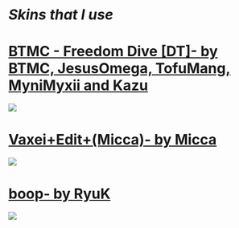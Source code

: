 # *Skins that I use*


# [BTMC - Freedom Dive [DT]- by BTMC, JesusOmega, TofuMang, MyniMyxii and Kazu](https://drive.google.com/file/d/1qhgBf6u3fxpKlWRKNc5hEk3VwajkluPv/view?usp=sharing)
![](https://cdn.discordapp.com/attachments/887009515206238232/888757214809038929/Preview1.png)

# [Vaxei+Edit+(Micca)- by Micca](https://mega.nz/file/wFEVACSR#bfGC0ldmABcOD1AiwZGOUAWouPiTzkyJWf0IxExe4Ss)
![](https://cdn.discordapp.com/attachments/887009515206238232/888758702172160031/1574486763_screenshot7292.jpg)

# [boop- by RyuK](https://mega.nz/file/hEl0QBgC#KK5fR6efrohst53AUIt1ZbUQxbefBI5JreirOJi-hgc)
![](https://cdn.discordapp.com/attachments/887009515206238232/888760195734466650/1601193848_screenshot9636.jpg)
